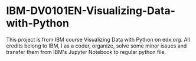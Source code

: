# IBM-DV0101EN-Visualizing-Data-with-Python
This project is from IBM course Visualizing Data with Python on edx.org. All credits belong to IBM, I as a coder, organize, solve some minor issues and transfer them from IBM's Jupyter Notebook to regular python file.
